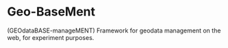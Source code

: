 # Geo-BaseMent
(GEOdataBASE-manageMENT) Framework for geodata management on the web, for experiment purposes.
